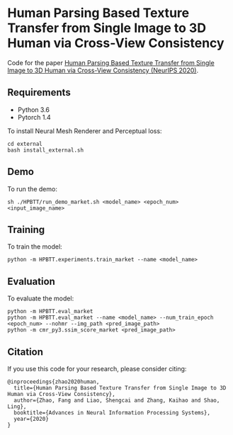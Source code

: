 # Human Parsing Based Texture Transfer from Single Image to 3D Human via Cross-View Consistency

Code for the paper [Human Parsing Based Texture Transfer from Single Image to 3D Human via Cross-View Consistency (NeurIPS 2020)](https://papers.nips.cc/paper/2020/file/a516a87cfcaef229b342c437fe2b95f7-Paper.pdf). 

## Requirements

- Python 3.6
- Pytorch 1.4

To install Neural Mesh Renderer and Perceptual loss:

```
cd external
bash install_external.sh
```

## Demo

To run the demo:

```
sh ./HPBTT/run_demo_market.sh <model_name> <epoch_num> <input_image_name>
```

## Training

To train the model:

```
python -m HPBTT.experiments.train_market --name <model_name>
```

## Evaluation

To evaluate the model:

```
python -m HPBTT.eval_market
python -m HPBTT.eval_market --name <model_name> --num_train_epoch <epoch_num> --nohmr --img_path <pred_image_path>
python -m cmr_py3.ssim_score_market <pred_image_path>
```

## Citation
If you use this code for your research, please consider citing:
```
@inproceedings{zhao2020human,
  title={Human Parsing Based Texture Transfer from Single Image to 3D Human via Cross-View Consistency},
  author={Zhao, Fang and Liao, Shengcai and Zhang, Kaihao and Shao, Ling},
  booktitle={Advances in Neural Information Processing Systems},
  year={2020}
}
```
